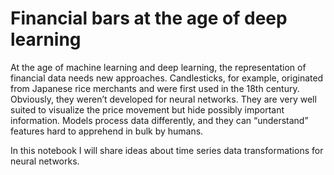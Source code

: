 # Financial bars at the age of deep learning

At the age of machine learning and deep learning, the representation of financial data needs new approaches. Candlesticks, for example, originated from Japanese rice merchants and were first used in the 18th century. Obviously, they weren’t developed for neural networks. They are very well suited to visualize the price movement but hide possibly important information. Models process data differently, and they can “understand” features hard to apprehend in bulk by humans.

In this notebook I will share ideas about time series data transformations for neural networks.
